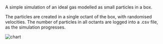 A simple simulation of an ideal gas modelled as small particles in a box.

The particles are created in a single octant of the box, with randomised velocities. The number of particles in all octants are logged into a .csv file, as the simulation progresses.

![chart](https://github.com/guney34/3d_ideal_gas_kinetic_simulation/assets/175081948/cacb0025-6daa-48cb-a885-edbddbfb125d)
